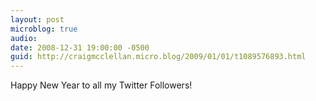 ```yaml
---
layout: post
microblog: true
audio: 
date: 2008-12-31 19:00:00 -0500
guid: http://craigmcclellan.micro.blog/2009/01/01/t1089576893.html
---
```

Happy New Year to all my Twitter Followers!
